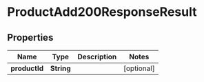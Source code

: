 

# ProductAdd200ResponseResult

## Properties

Name | Type | Description | Notes
------------ | ------------- | ------------- | -------------
**productId** | **String** |  |  [optional]




